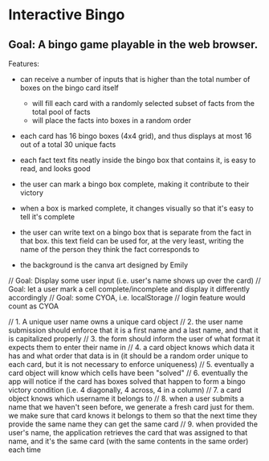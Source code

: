 # Interactive Bingo
## Goal: A bingo game playable in the web browser.

Features:
- can receive a number of inputs that is higher than the total number of boxes on the bingo card itself
  - will fill each card with a randomly selected subset of facts from the total pool of facts
  - will place the facts into boxes in a random order

- each card has 16 bingo boxes (4x4 grid), and thus displays at most 16 out of a total 30 unique facts
- each fact text fits neatly inside the bingo box that contains it, is easy to read, and looks good
- the user can mark a bingo box complete, making it contribute to their victory
- when a box is marked complete, it changes visually so that it's easy to tell it's complete
- the user can write text on a bingo box that is separate from the fact in that box. this text field can be used for, at the very least, writing the name of the person they think the fact corresponds to

- the background is the canva art designed by Emily

// Goal: Display some user input (i.e. user's name shows up over the card)
// Goal: let a user mark a cell complete/incomplete and display it differently accordingly
// Goal: some CYOA, i.e. localStorage
// login feature would count as CYOA

// 1. A unique user name owns a unique card object
// 2. the user name submission should enforce that it is a first name and a last name, and that it is capitalized properly
// 3. the form should inform the user of what format it expects them to enter their name in
// 4. a card object knows which data it has and what order that data is in (it should be a random order unique to each card, but it is not necessary to enforce uniqueness)
// 5. eventually a card object will know which cells have been "solved"
// 6. eventually the app will notice if the card has boxes solved that happen to form a bingo victory condition (i.e. 4 diagonally, 4 across, 4 in a column)
// 7. a card object knows which username it belongs to
// 8. when a user submits a name that we haven't seen before, we generate a fresh card just for them. we make sure that card knows it belongs to them so that the next time they provide the same name they can get the same card
// 9. when provided the user's name, the application retrieves the card that was assigned to that name, and it's the same card (with the same contents in the same order) each time
